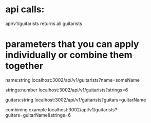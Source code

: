 # api calls:

api/v1/guitarists  returns all guitarists

# parameters that you can apply individually or combine them together

name:string     localhost:3002/api/v1/guitarists?name=someName

strings:number  localhost:3002/api/v1/guitarists?strings=6

guitars:string  localhost:3002/api/v1/guitarists?guitars=guitarName

combining example localhost:3002/api/v1/guitarists?guitars=guitarName&strings=6
